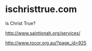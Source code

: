 # ischristtrue.com
Is Christ True?



http://www.saintjonah.org/services/

http://www.rocor.org.au/?page_id=925




<!-- 

Lord Jesus Christ, Son of God
Have mercy on me, a sinner



if Christianity is true

angels are real, demons are real
satan, nephilim, the fallen

dark powers and principalities, fallen angels
allowed to rule fallen men

human souls are real and immortal

in the end, Christ will throw death and satan into the lake of fire 

kingdom of man will be antichristiam, will hate Christianity and will try to destroy Christians, even those who fall from the faith, any who still have even the scent of Christianity left on them

the world is fallen, and falling.
the world will be against Christianity as it falls.

God arises, His enemies are scattered -- the demons and dark powers are scattered, they are not in a grand hierarchy, but can only in chaos mock the true hierarchy, which they do

The corruption and the pride are out of control. The money is fake, nearly worthless, and yet here we are. 
Fake money, fiat money, is everywhere. Those closest to the money printer are not just bankers, but an entire industry of satanic pedophiles, bureaucrats laundering fiat money in an obvious attempt to destroy the world they so despise.

It's not even wealthy globalists, or rather, they never touch their own money, all of this is to profit through captured markets and cronyism.

It is so unbelievably bad that the true depth of evil cannot be comprehended.

This is the world we live in, the world that but for the grace of God would destroy itself. All of this is rebellion, rebellion against God. And all of this is permitted by God for our salvation (a testament to His patience and love for mankind), for we are made in His image and likeness.

We are image bearers of God, and yet the powers and principalities ensnare us, the rulers of the darkness of this world, spiritual wickedness in high places.

Help us, Lord, free us from all spiritual wickedness, and put all in its right place under God.

Lord Jesus Christ
Son of God
Have mercy on me
a sinner

-->




















